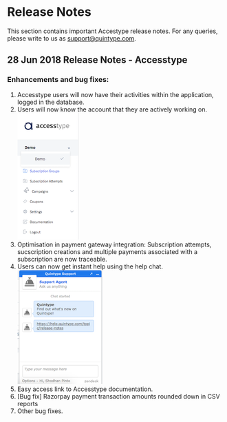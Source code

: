 # Release Notes

This section contains important Accestype release notes. For any queries, please write to us as support@quintype.com.

## 28 Jun 2018 Release Notes - Accesstype

### Enhancements and bug fixes:
1. Accesstype users will now have their activities within the application, logged in the database. 
2. Users will now know the account that they are actively working on.
![Account Display](../../images/Account_display28Jun18.png "Account Display")
3. Optimisation in payment gateway integration: Subscription attempts, sucscription creations and multiple payments associated with a subscription are now traceable. 
4. Users can now get instant help using the help chat. 
![Support](../../images/Support_28Jun18.png "Support")
5. Easy access link to Accesstype documentation.
6. [Bug fix] Razorpay payment transaction amounts rounded down in CSV reports
7. Other bug fixes.